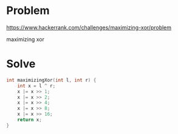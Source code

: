 # Problem
https://www.hackerrank.com/challenges/maximizing-xor/problem

maximizing xor

# Solve
```c++
int maximizingXor(int l, int r) {
    int x = l ^ r;
    x |= x >> 1;
    x |= x >> 2;
    x |= x >> 4;
    x |= x >> 8;
    x |= x >> 16;
    return x;
}
```
